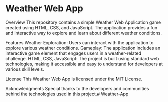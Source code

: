 # Weather Web App

Overview
This repository contains a simple Weather Web Application game created using HTML, CSS, and JavaScript. The application provides a fun and interactive way to explore and learn about different weather conditions.

Features
Weather Exploration: Users can interact with the application to explore various weather conditions.
Gameplay: The application includes an interactive game element that engages users in a weather-related challenge.
HTML, CSS, JavaScript: The project is built using standard web technologies, making it accessible and easy to understand for developers at various skill levels.

License
This Weather Web App is licensed under the MIT License.

Acknowledgments
Special thanks to the developers and communities behind the technologies used in this project.#   W e a t h e r - A p p  
 